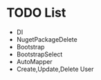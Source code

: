 # TODO List

- DI
- NugetPackageDelete
- Bootstrap
- BootstrapSelect
- AutoMapper
- Create,Update,Delete User